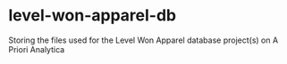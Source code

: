 # level-won-apparel-db
Storing the files used for the Level Won Apparel database project(s) on A Priori Analytica
